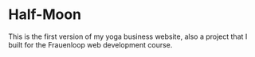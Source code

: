 # Half-Moon
This is the first version of my yoga business website, also a project that I built for the Frauenloop web development course.
